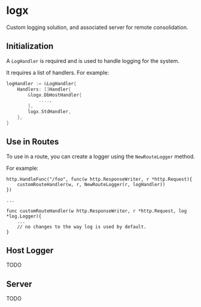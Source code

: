 # logx

Custom logging solution, and associated server for remote consolidation. 

Initialization
---
A `LogHandler` is required and is used to handle logging for the system. 

It requires a list of handlers. For example: 

```go
logHandler := &LogHandler{
    Handlers: []Handler{   
    	&logx.DbHostHandler{
            ....,
        }, 
        logx.StdHandler,
    },   
}
```

Use in Routes
---
To use in a route, you can create a logger using the `NewRouteLogger` method. 

For example: 
```
http.HandleFunc("/foo", func(w http.ResponseWriter, r *http.Request){
    customRouteHandler(w, r, NewRouteLogger(r, logHandler))
})

...

func customRouteHandler(w http.ResponseWriter, r *http.Request, log *log.Logger){
    ...
    // no changes to the way log is used by default. 
}
```

Host Logger
---
TODO 

Server 
---
TODO 